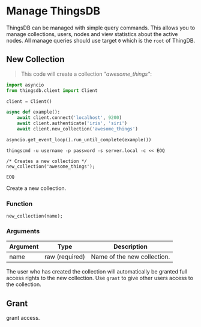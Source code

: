 # Manage ThingsDB
ThingsDB can be managed with simple query commands. This allows you to manage
collections, users, nodes and view statistics about the active nodes.
All manage queries should use target `0` which is the `root` of ThingDB.


## New Collection

> This code will create a collection *"awesome_things"*:

```python
import asyncio
from thingsdb.client import Client

client = Client()

async def example():
    await client.connect('localhost', 9200)
    await client.authenticate('iris', 'siri')
    await client.new_collection('awesome_things')

asyncio.get_event_loop().run_until_complete(example())
```

```shell
thingscmd -u username -p password -s server.local -c << EOQ

/* Creates a new collection */
new_collection('awesome_things');

EOQ
```

Create a new collection.

### Function
`new_collection(name);`

### Arguments
Argument | Type | Description
--------- | ----------- | -----------
name | raw (required) | Name of the new collection.

<aside class="notice">
The user who has created the collection will automatically be granted full
access rights to the new collection.
Use <code>grant</code> to give other users access to the
collection.
</aside>

## Grant

grant access.